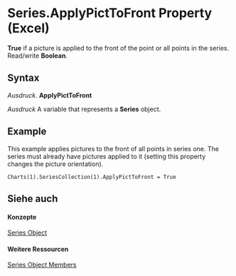 
# Series.ApplyPictToFront Property (Excel)

 **True** if a picture is applied to the front of the point or all points in the series. Read/write **Boolean**.


## Syntax

 _Ausdruck_. **ApplyPictToFront**

 _Ausdruck_ A variable that represents a **Series** object.


## Example

This example applies pictures to the front of all points in series one. The series must already have pictures applied to it (setting this property changes the picture orientation).


```
Charts(1).SeriesCollection(1).ApplyPictToFront = True
```


## Siehe auch


#### Konzepte


[Series Object](c7d34b32-8172-f7a0-0a17-f01d44246b64.md)
#### Weitere Ressourcen


[Series Object Members](http://msdn.microsoft.com/library/eeab4f69-b436-9de7-5d4a-0a5c63f2dfce%28Office.15%29.aspx)